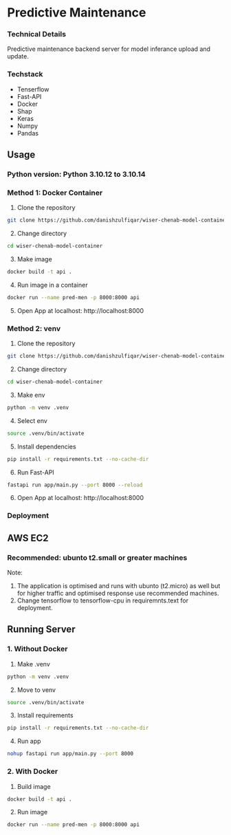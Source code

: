 # Predictive Maintenance 

### Technical Details

Predictive maintenance backend server for model inferance upload and update.

### Techstack

- Tenserflow
- Fast-API
- Docker
- Shap
- Keras
- Numpy
- Pandas

## Usage

### Python version: Python 3.10.12 to 3.10.14

### Method 1: Docker Container

1. Clone the repository
```bash
git clone https://github.com/danishzulfiqar/wiser-chenab-model-container.git
```

2. Change directory
```bash
cd wiser-chenab-model-container
```

3. Make image
```bash
docker build -t api .
```

4. Run image in a container
```bash
docker run --name pred-men -p 8000:8000 api
```

5. Open App at localhost:
http://localhost:8000


### Method 2: venv

1. Clone the repository
```bash
git clone https://github.com/danishzulfiqar/wiser-chenab-model-container.git
```

2. Change directory
```bash
cd wiser-chenab-model-container
```

3. Make env
```bash
python -m venv .venv
```

4. Select env
```bash
source .venv/bin/activate
```

5. Install dependencies
```bash
pip install -r requirements.txt --no-cache-dir
```

6. Run Fast-API
```bash
fastapi run app/main.py --port 8000 --reload
```

6. Open App at localhost:
http://localhost:8000


### Deployment

## AWS EC2

### Recommended: ubunto t2.small or greater machines

Note: 
1. The application is optimised and runs with ubunto (t2.micro) as well but for higher traffic and optimised response use recommended machines.
2. Change tensorflow to tensorflow-cpu in requiremnts.text for deployment.


## Running Server

### 1. Without Docker

1. Make .venv
```bash
python -m venv .venv
```

2. Move to venv
```bash
source .venv/bin/activate
```

3. Install requirements
```bash
pip install -r requirements.txt --no-cache-dir 
```

4. Run app
```bash
nohup fastapi run app/main.py --port 8000
```

### 2. With Docker

1. Build image
```bash
docker build -t api .
```

2. Run image
```bash
docker run --name pred-men -p 8000:8000 api
```